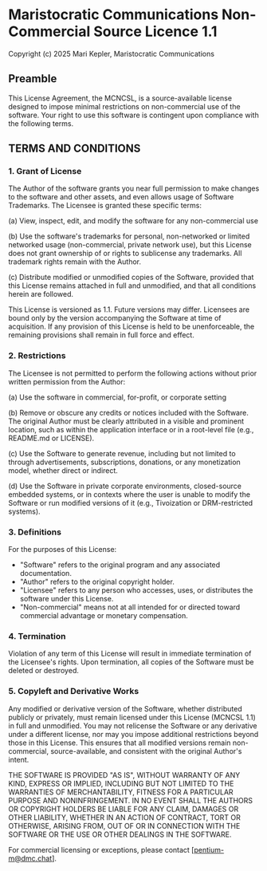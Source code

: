 # Maristocratic Communications Non-Commercial Source Licence 1.1

Copyright (c) 2025 Mari Kepler, Maristocratic Communications

## Preamble

This License Agreement, the MCNCSL, is a source-available license designed to impose minimal restrictions on non-commercial use of the software. Your right to use this software is contingent upon compliance with the following terms.

## TERMS AND CONDITIONS

### 1. Grant of License

The Author of the software grants you near full permission to make changes to the software and other assets, and even allows usage of Software Trademarks. The Licensee is granted these specific terms:

(a) View, inspect, edit, and modify the software for any non-commercial use

(b) Use the software's trademarks for personal, non-networked or limited networked usage (non-commercial, private network use), but this License does not grant ownership of or rights to sublicense any trademarks. All trademark rights remain with the Author.

(c) Distribute modified or unmodified copies of the Software, provided that this License remains attached in full and unmodified, and that all conditions herein are followed.

This License is versioned as 1.1. Future versions may differ. Licensees are bound only by the version accompanying the Software at time of acquisition. If any provision of this License is held to be unenforceable, the remaining provisions shall remain in full force and effect.

### 2. Restrictions

The Licensee is not permitted to perform the following actions without prior written permission from the Author:

(a) Use the software in commercial, for-profit, or corporate setting

(b) Remove or obscure any credits or notices included with the Software. The original Author must be clearly attributed in a visible and prominent location, such as within the application interface or in a root-level file (e.g., README.md or LICENSE).

(c) Use the Software to generate revenue, including but not limited to through advertisements, subscriptions, donations, or any monetization model, whether direct or indirect.

(d) Use the Software in private corporate environments, closed-source embedded systems, or in contexts where the user is unable to modify the Software or run modified versions of it (e.g., Tivoization or DRM-restricted systems).

### 3. Definitions

For the purposes of this License:
* "Software" refers to the original program and any associated documentation.
* "Author" refers to the original copyright holder.
* "Licensee" refers to any person who accesses, uses, or distributes the software under this License.
* "Non-commercial" means not at all intended for or directed toward commercial advantage or monetary compensation.

### 4. Termination

Violation of any term of this License will result in immediate termination of the Licensee's rights. Upon termination, all copies of the Software must be deleted or destroyed.

### 5. Copyleft and Derivative Works

Any modified or derivative version of the Software, whether distributed publicly or privately, must remain licensed under this License (MCNCSL 1.1) in full and unmodified. You may not relicense the Software or any derivative under a different license, nor may you impose additional restrictions beyond those in this License. This ensures that all modified versions remain non-commercial, source-available, and consistent with the original Author's intent.

THE SOFTWARE IS PROVIDED "AS IS", WITHOUT WARRANTY OF ANY KIND, EXPRESS OR IMPLIED, INCLUDING BUT NOT LIMITED TO THE WARRANTIES OF MERCHANTABILITY, FITNESS FOR A PARTICULAR PURPOSE AND NONINFRINGEMENT. IN NO EVENT SHALL THE AUTHORS OR COPYRIGHT HOLDERS BE LIABLE FOR ANY CLAIM, DAMAGES OR OTHER LIABILITY, WHETHER IN AN ACTION OF CONTRACT, TORT OR OTHERWISE, ARISING FROM, OUT OF OR IN CONNECTION WITH THE SOFTWARE OR THE USE OR OTHER DEALINGS IN THE SOFTWARE.

For commercial licensing or exceptions, please contact [pentium-m@dmc.chat].
